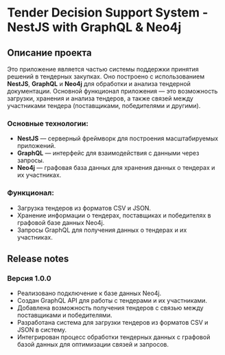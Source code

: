 # Tender Decision Support System - NestJS with GraphQL & Neo4j

## Описание проекта

Это приложение является частью системы поддержки принятия решений в тендерных закупках. Оно построено с использованием **NestJS**, **GraphQL** и **Neo4j** для обработки и анализа тендерной документации. Основной функционал приложения — это возможность загрузки, хранения и анализа тендеров, а также связей между участниками тендера (поставщиками, победителями и другими).

### Основные технологии:

- **NestJS** — серверный фреймворк для построения масштабируемых приложений.
- **GraphQL** — интерфейс для взаимодействия с данными через запросы.
- **Neo4j** — графовая база данных для хранения данных о тендерах и их участниках.

### Функционал:

- Загрузка тендеров из форматов CSV и JSON.
- Хранение информации о тендерах, поставщиках и победителях в графовой базе данных Neo4j.
- Запросы GraphQL для получения данных о тендерах и их участниках.

## Release notes

### Версия 1.0.0

- Реализовано подключение к базе данных Neo4j.
- Создан GraphQL API для работы с тендерами и их участниками.
- Добавлена возможность получения тендеров с связью между поставщиками и победителями.
- Разработана система для загрузки тендеров из форматов CSV и JSON в систему.
- Интегрирован процесс обработки тендерных данных с графовой базой данных для оптимизации связей и запросов.
